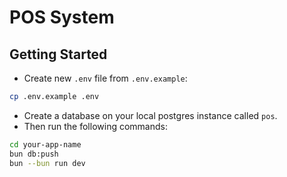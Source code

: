# POS System

## Getting Started

- Create new `.env` file from `.env.example`:

```bash
cp .env.example .env
```

- Create a database on your local postgres instance called `pos`.
- Then run the following commands:

```bash
cd your-app-name
bun db:push
bun --bun run dev
```
